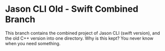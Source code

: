 # Jason CLI Old - Swift Combined Branch

This branch contains the combined project of Jason CLI (swift version), and the old C++ version into one directory. Why is this kept? You never know when you need something.
